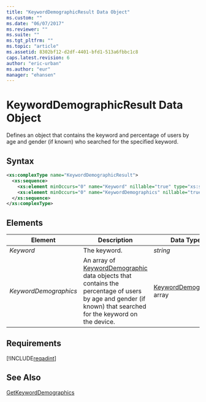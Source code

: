```yaml
---
title: "KeywordDemographicResult Data Object"
ms.custom: ""
ms.date: "06/07/2017"
ms.reviewer: ""
ms.suite: ""
ms.tgt_pltfrm: ""
ms.topic: "article"
ms.assetid: 8302bf12-d2df-4401-bfd1-513a6fbbc1c8
caps.latest.revision: 6
author: "eric-urban"
ms.author: "eur"
manager: "ehansen"
---
```

# KeywordDemographicResult Data Object
Defines an object that contains the keyword and percentage of users by age and gender (if known) who searched for the specified keyword.

## Syntax

```xml
<xs:complexType name="KeywordDemographicResult">
  <xs:sequence>
    <xs:element minOccurs="0" name="Keyword" nillable="true" type="xs:string" />
    <xs:element minOccurs="0" name="KeywordDemographics" nillable="true" type="tns:KeywordDemographic" />
  </xs:sequence>
</xs:complexType>
```

## <a name="Elements"></a>Elements

|Element|Description|Data Type|
|-----------|---------------|-------------|
|*Keyword*|The keyword.|*string*|
|*KeywordDemographics*|An array of [KeywordDemographic](../adinsight-api/keyworddemographic-data-object.md) data objects that contains the percentage of users by age and gender (if known) that searched for the keyword on the device.|[KeywordDemographic](../adinsight-api/keyworddemographic-data-object.md) array|

## Requirements
[!INCLUDE[reqadint](../adinsight-api/includes/reqadint.md)]
## See Also
[GetKeywordDemographics](../adinsight-api/getkeyworddemographics-service-operation.md)

